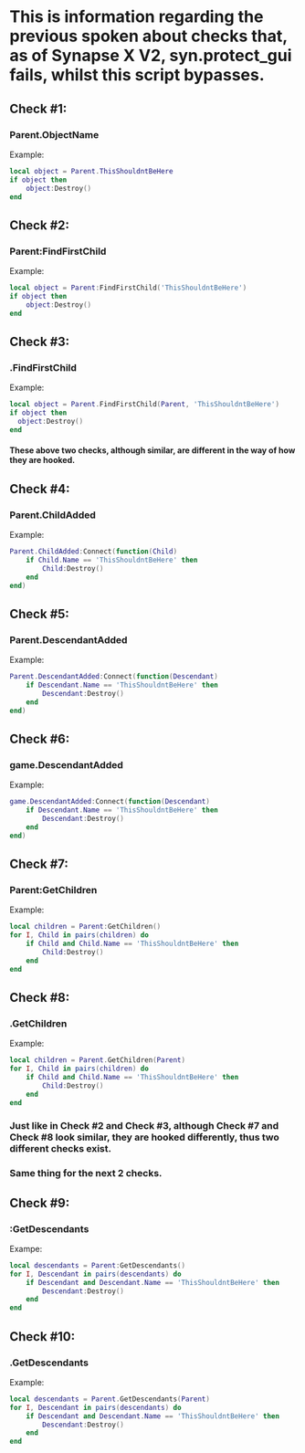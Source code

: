 # This is information regarding the previous spoken about checks that, as of Synapse X V2, syn.protect_gui fails, whilst this script bypasses.

## Check \#1:
### Parent.ObjectName
Example:
```lua
local object = Parent.ThisShouldntBeHere
if object then
    object:Destroy()
end
```
## Check \#2:
### Parent:FindFirstChild
Example:
```lua
local object = Parent:FindFirstChild('ThisShouldntBeHere')
if object then
    object:Destroy()
end
```
## Check \#3:
### .FindFirstChild
Example:
```lua 
local object = Parent.FindFirstChild(Parent, 'ThisShouldntBeHere')
if object then
  object:Destroy()
end
```
#### These above two checks, although similar, are different in the way of how they are hooked. <!--<br></br>Check \#2 is hooked through the game's metamethod, whilst Check \#3 is hooked through the Parent.FindFirstChild function. <br></br> The detection used in Check \#3 is quite common as saving the game or another object's function to a variable and then calling that function with the first argument of the actual object (in this case the parent) is common as doing this allows you to not need to use the : operator getting the desired function every time and instead just use the saved function (that wouldn't change in the first place, meaning you would not need to get the desired every time) which can pose as a performance boost.-->

## Check \#4:
### Parent.ChildAdded
Example:
```lua
Parent.ChildAdded:Connect(function(Child)
    if Child.Name == 'ThisShouldntBeHere' then
        Child:Destroy()
    end
end)
```
## Check \#5:
### Parent.DescendantAdded
Example:
```lua
Parent.DescendantAdded:Connect(function(Descendant)
    if Descendant.Name == 'ThisShouldntBeHere' then
        Descendant:Destroy()
    end
end)
```
## Check \#6:
### game.DescendantAdded
Example:
```lua
game.DescendantAdded:Connect(function(Descendant)
    if Descendant.Name == 'ThisShouldntBeHere' then
        Descendant:Destroy()
    end
end)
```
## Check \#7:
### Parent:GetChildren
Example:
```lua
local children = Parent:GetChildren()
for I, Child in pairs(children) do
    if Child and Child.Name == 'ThisShouldntBeHere' then
        Child:Destroy()
    end
end
```
## Check \#8:
### .GetChildren
Example:
```lua
local children = Parent.GetChildren(Parent)
for I, Child in pairs(children) do
    if Child and Child.Name == 'ThisShouldntBeHere' then
        Child:Destroy()
    end
end
```
### Just like in Check \#2 and Check \#3, although Check \#7 and Check \#8 look similar, they are hooked differently, thus two different checks exist.
### Same thing for the next 2 checks.

## Check \#9:
### :GetDescendants
Exampe:
```lua
local descendants = Parent:GetDescendants()
for I, Descendant in pairs(descendants) do
    if Descendant and Descendant.Name == 'ThisShouldntBeHere' then
        Descendant:Destroy()
    end
end
```
## Check \#10:
### .GetDescendants
Example:
```lua
local descendants = Parent.GetDescendants(Parent)
for I, Descendant in pairs(descendants) do
    if Descendant and Descendant.Name == 'ThisShouldntBeHere' then
        Descendant:Destroy()
    end
end
```
